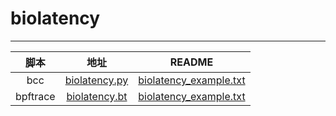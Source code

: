 # biolatency
-------

| 脚本 | 地址 | README |
|:----:|:----:|:------:|
| bcc | [biolatency.py](https://github.com/iovisor/bcc/blob/master/tools/biolatency.py) | [biolatency_example.txt](https://github.com/iovisor/bcc/blob/master/tools/biolatency_example.txt) |
| bpftrace | [biolatency.bt](https://github.com/iovisor/bpftrace/blob/master/tools/biolatency.bt) | [biolatency_example.txt](https://github.com/iovisor/bpftrace/blob/master/tools/biolatency_example.txt) |
